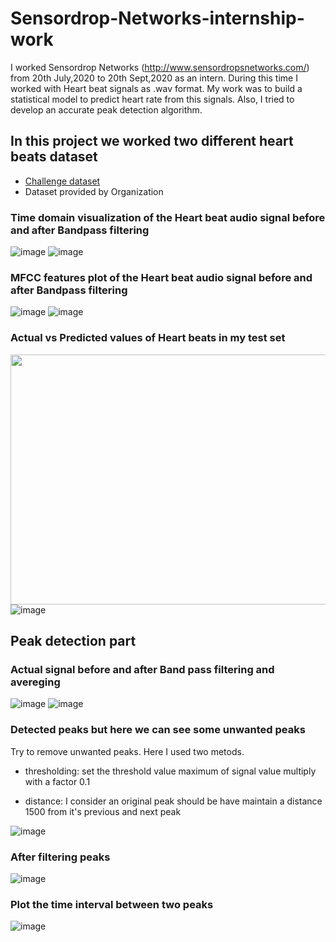 # Sensordrop-Networks-internship-work
I worked Sensordrop Networks (http://www.sensordropsnetworks.com/) from 20th July,2020 to 20th Sept,2020 as an intern. During this time I worked with Heart beat signals as .wav format. My work was to build a statistical model to predict heart rate from this signals. Also, I tried to develop an accurate peak detection algorithm.

## In this project we worked two different heart beats dataset
* [Challenge dataset]
* Dataset provided by Organization

[Challenge dataset]:https://www.peterjbentley.com/heartchallenge/

### Time domain visualization of the Heart beat audio signal before and after Bandpass filtering
![image](https://user-images.githubusercontent.com/33135767/92559609-8d697d00-f28e-11ea-8cf0-0884caaf44a5.png) ![image](https://user-images.githubusercontent.com/33135767/92559650-9fe3b680-f28e-11ea-95ac-489af75adfc3.png)

### MFCC features plot of the Heart beat audio signal before and after Bandpass filtering

![image](https://user-images.githubusercontent.com/33135767/96450729-34e5b200-1234-11eb-97fb-67387a7dde1c.png) ![image](https://user-images.githubusercontent.com/33135767/96450775-43cc6480-1234-11eb-9178-be83fe2acb1c.png)


### Actual vs Predicted values of Heart beats in my test set
<img src="https://user-images.githubusercontent.com/33135767/92330440-73f8e300-f08c-11ea-9347-f831828e0f3c.png" width="600" height="400"/> ![image](https://user-images.githubusercontent.com/33135767/92560103-724b3d00-f28f-11ea-96eb-0172c1f30e22.png)

## Peak detection part
### Actual signal before and after Band pass filtering and avereging
![image](https://user-images.githubusercontent.com/33135767/96450438-d7516580-1233-11eb-80cb-6b3aa631c88f.png) ![image](https://user-images.githubusercontent.com/33135767/96450364-bab52d80-1233-11eb-810a-ba4697e78b4b.png)

### Detected peaks but here we can see some unwanted peaks

Try to remove unwanted peaks. Here I used two metods.

* thresholding: set the threshold value maximum of signal value multiply with a factor 0.1

* distance: I consider an original peak should be have maintain a distance 1500 from it's previous and next peak

![image](https://user-images.githubusercontent.com/33135767/96450193-82155400-1233-11eb-89ab-0a9b14c7e9bc.png)

### After filtering peaks
![image](https://user-images.githubusercontent.com/33135767/96450142-6e69ed80-1233-11eb-895d-f130c09ad63d.png)

### Plot the time interval between two peaks
![image](https://user-images.githubusercontent.com/33135767/96450058-55613c80-1233-11eb-8f42-0edff502d03f.png)

